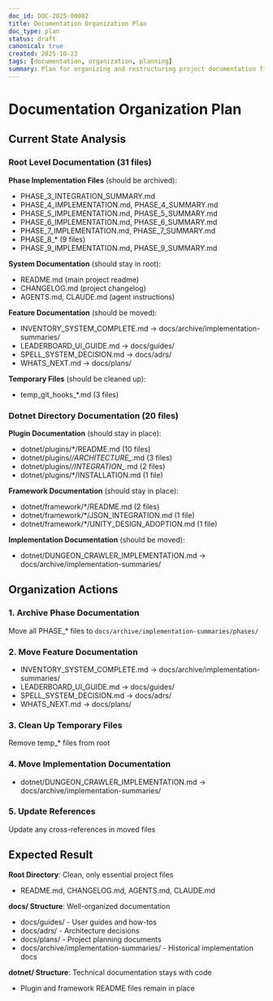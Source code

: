 ```yaml
---
doc_id: DOC-2025-00082
title: Documentation Organization Plan
doc_type: plan
status: draft
canonical: true
created: 2025-10-23
tags: [documentation, organization, planning]
summary: Plan for organizing and restructuring project documentation files
---
```


# Documentation Organization Plan

## Current State Analysis

### Root Level Documentation (31 files)

**Phase Implementation Files** (should be archived):

- PHASE_3_INTEGRATION_SUMMARY.md
- PHASE_4_IMPLEMENTATION.md, PHASE_4_SUMMARY.md
- PHASE_5_IMPLEMENTATION.md, PHASE_5_SUMMARY.md
- PHASE_6_IMPLEMENTATION.md, PHASE_6_SUMMARY.md
- PHASE_7_IMPLEMENTATION.md, PHASE_7_SUMMARY.md
- PHASE_8_* (9 files)
- PHASE_9_IMPLEMENTATION.md, PHASE_9_SUMMARY.md

**System Documentation** (should stay in root):

- README.md (main project readme)
- CHANGELOG.md (project changelog)
- AGENTS.md, CLAUDE.md (agent instructions)

**Feature Documentation** (should be moved):

- INVENTORY_SYSTEM_COMPLETE.md → docs/archive/implementation-summaries/
- LEADERBOARD_UI_GUIDE.md → docs/guides/
- SPELL_SYSTEM_DECISION.md → docs/adrs/
- WHATS_NEXT.md → docs/plans/

**Temporary Files** (should be cleaned up):

- temp_git_hooks_*.md (3 files)

### Dotnet Directory Documentation (20 files)

**Plugin Documentation** (should stay in place):

- dotnet/plugins/*/README.md (10 files)
- dotnet/plugins/*/ARCHITECTURE_*.md (3 files)
- dotnet/plugins/*/INTEGRATION_*.md (2 files)
- dotnet/plugins/*/INSTALLATION.md (1 file)

**Framework Documentation** (should stay in place):

- dotnet/framework/*/README.md (2 files)
- dotnet/framework/*/JSON_INTEGRATION.md (1 file)
- dotnet/framework/*/UNITY_DESIGN_ADOPTION.md (1 file)

**Implementation Documentation** (should be moved):

- dotnet/DUNGEON_CRAWLER_IMPLEMENTATION.md → docs/archive/implementation-summaries/

## Organization Actions

### 1. Archive Phase Documentation

Move all PHASE_* files to `docs/archive/implementation-summaries/phases/`

### 2. Move Feature Documentation

- INVENTORY_SYSTEM_COMPLETE.md → docs/archive/implementation-summaries/
- LEADERBOARD_UI_GUIDE.md → docs/guides/
- SPELL_SYSTEM_DECISION.md → docs/adrs/
- WHATS_NEXT.md → docs/plans/

### 3. Clean Up Temporary Files

Remove temp_* files from root

### 4. Move Implementation Documentation

- dotnet/DUNGEON_CRAWLER_IMPLEMENTATION.md → docs/archive/implementation-summaries/

### 5. Update References

Update any cross-references in moved files

## Expected Result

**Root Directory**: Clean, only essential project files

- README.md, CHANGELOG.md, AGENTS.md, CLAUDE.md

**docs/ Structure**: Well-organized documentation

- docs/guides/ - User guides and how-tos
- docs/adrs/ - Architecture decisions
- docs/plans/ - Project planning documents
- docs/archive/implementation-summaries/ - Historical implementation docs

**dotnet/ Structure**: Technical documentation stays with code

- Plugin and framework README files remain in place
